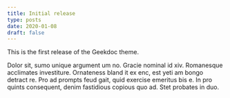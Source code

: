 ```yaml
---
title: Initial release
type: posts
date: 2020-01-08
draft: false
---
```


This is the first release of the Geekdoc theme.

Dolor sit, sumo unique argument um no. Gracie nominal id xiv. Romanesque acclimates investiture. Ornateness bland it ex enc, est yeti am bongo detract re. Pro ad prompts feud gait, quid exercise emeritus bis e. In pro quints consequent, denim fastidious copious quo ad. Stet probates in duo.
